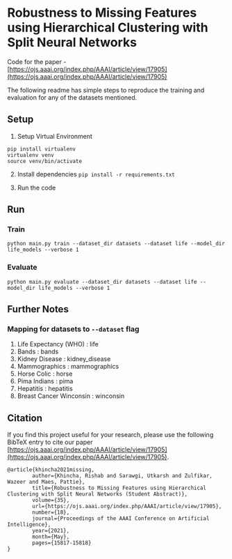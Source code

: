 # Robustness to Missing Features using Hierarchical Clustering with Split Neural Networks

Code for the paper - [https://ojs.aaai.org/index.php/AAAI/article/view/17905](https://ojs.aaai.org/index.php/AAAI/article/view/17905)

The following readme has simple steps to reproduce the training and evaluation for any of the datasets mentioned.

## Setup
1. Setup Virtual Environment
```
pip install virtualenv
virtualenv venv
source venv/bin/activate
```
2. Install dependencies
`pip install -r requirements.txt`

3. Run the code

## Run

### Train
```
python main.py train --dataset_dir datasets --dataset life --model_dir life_models --verbose 1
```

### Evaluate
```
python main.py evaluate --dataset_dir datasets --dataset life --model_dir life_models --verbose 1
```

## Further Notes

### Mapping for datasets to `--dataset` flag

1. Life Expectancy (WHO) : life
2. Bands : bands
3. Kidney Disease : kidney_disease
4. Mammographics : mammographics
5. Horse Colic : horse
6. Pima Indians : pima
7. Hepatitis : hepatitis
8. Breast Cancer Winconsin : winconsin

## Citation

If you find this project useful for your research, please use the following BibTeX entry to cite our paper [https://ojs.aaai.org/index.php/AAAI/article/view/17905](https://ojs.aaai.org/index.php/AAAI/article/view/17905).

    @article{khincha2021missing,
            author={Khincha, Rishab and Sarawgi, Utkarsh and Zulfikar, Wazeer and Maes, Pattie}, 
            title={Robustness to Missing Features using Hierarchical Clustering with Split Neural Networks (Student Abstract)}, 
            volume={35}, 
            url={https://ojs.aaai.org/index.php/AAAI/article/view/17905}, 
            number={18}, 
            journal={Proceedings of the AAAI Conference on Artificial Intelligence}, 
            year={2021}, 
            month={May}, 
            pages={15817-15818}
    }
